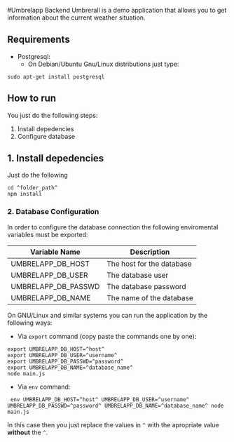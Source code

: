 #Umbrelapp Backend
Umbrerall is a demo application that allows you to get information about the current weather situation.

## Requirements
* Postgresql:
    * On Debian/Ubuntu Gnu/Linux distributions just type:

```
sudo apt-get install postgresql
```

## How to run

You just do the following steps:
1. Install depedencies
2. Configure database

## 1. Install depedencies
Just do the following

```
cd ^folder_path^
npm install
```

### 2. Database Configuration

In order to configure the database connection the following enviromental variables must be exported:

Variable Name | Description
------------- | ------------
UMBRELAPP_DB_HOST | The host for the database
UMBRELAPP_DB_USER | The database user
UMBRELAPP_DB_PASSWD | The database password
UMBRELAPP_DB_NAME | The name of the database

On GNU/Linux and similar systems you can run the application by the following ways:

* Via `export` command (copy paste the commands one by one):

````
export UMBRELAPP_DB_HOST=^host^
export UMBRELAPP_DB_USER=^username^
export UMBRELAPP_DB_PASSWD=^password^
export UMBRELAPP_DB_NAME=^database_name^
node main.js
````
* Via `env` command:

````
 env UMBRELAPP_DB_HOST=^host^ UMBRELAPP_DB_USER=^username^ UMBRELAPP_DB_PASSWD=^password^ UMBRELAPP_DB_NAME=^database_name^ node main.js
````
In this case then you just replace the values in `^` with the apropriate value **without** the `^`.
